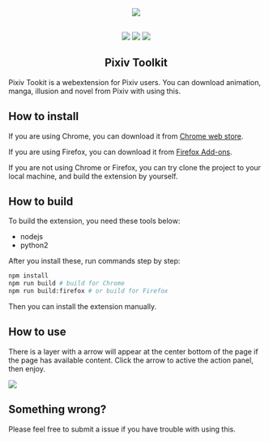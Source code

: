 <p align="center">
  <img src="https://raw.githubusercontent.com/leoding86/webextension-pixiv-toolkit/master/src/statics/icon128.png"><br><br>
</p>

<p align="center">
  <a href="https://circleci.com/gh/leoding86/webextension-pixiv-toolkit"><img src="https://img.shields.io/circleci/build/github/leoding86/webextension-pixiv-toolkit/master?logo=circleci&token=e46c87fa8bb712ab70284f1be692d0d9035da8d4"></a>
  <a href="https://chrome.google.com/webstore/detail/ajlcnbbeidbackfknkgknjefhmbngdnj"><img src="https://img.shields.io/chrome-web-store/users/ajlcnbbeidbackfknkgknjefhmbngdnj?logo=google%20chrome&logoColor=white"></a>
  <a href="https://addons.mozilla.org/en-US/firefox/addon/pixiv-toolkit/"><img src="https://img.shields.io/amo/rating/pixiv-toolkit?logo=Firefox%20Browser&logoColor=white"></a>
</p>

<h2 align="center">Pixiv Toolkit</h2>

Pixiv Tookit is a webextension for Pixiv users. You can download animation, manga, illusion and novel from Pixiv with using this.

## How to install
If you are using Chrome, you can download it from [Chrome web store](https://chrome.google.com/webstore/detail/pixiv-toolkit/ajlcnbbeidbackfknkgknjefhmbngdnj).

If you are using Firefox, you can download it from [Firefox Add-ons](https://addons.mozilla.org/addon/pixiv-toolkit/).

If you are not using Chrome or Firefox, you can try clone the project to your local machine, and build the extension by yourself.

## How to build
To build the extension, you need these tools below:

* nodejs
* python2

After you install these, run commands step by step:

```bash
npm install
npm run build # build for Chrome
npm run build:firefox # or build for Firefox
```

Then you can install the extension manually.

## How to use

There is a layer with a arrow will appear at the center bottom of the page if the page has available content. Click the arrow to active the action panel, then enjoy.

<p><img src="https://raw.githubusercontent.com/leoding86/webextension-pixiv-toolkit/master/src/statics/img/example.gif"></p>

## Something wrong?

Please feel free to submit a issue if you have trouble with using this.
